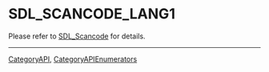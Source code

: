 # SDL_SCANCODE_LANG1

Please refer to [SDL_Scancode](SDL_Scancode) for details.

----
[CategoryAPI](CategoryAPI), [CategoryAPIEnumerators](CategoryAPIEnumerators)

